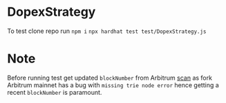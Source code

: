 # DopexStrategy

To test clone repo run
`npm i`
`npx hardhat test test/DopexStrategy.js`

# Note

Before running test get updated `blockNumber` from Arbitrum [scan](https://arbiscan.io/)
as fork Arbitrum mainnet has a bug with `missing trie node error` hence getting a recent `blockNumber` is paramount.
